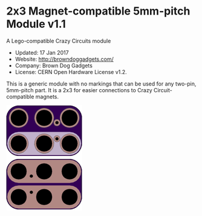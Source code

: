 <!--- start title --->
# 2x3 Magnet-compatible 5mm-pitch Module v1.1
A Lego-compatible Crazy Circuits module

- Updated: 17 Jan 2017
- Website: http://browndoggadgets.com/
- Company: Brown Dog Gadgets
- License: CERN Open Hardware License v1.2.

<!--- end title --->
This is a generic module with no markings that can be used for any two-pin, 5mm-pitch part. It is a 2x3 for easier connections to Crazy Circuit-compatible magnets.

![Gerber Preview](preview.png)

